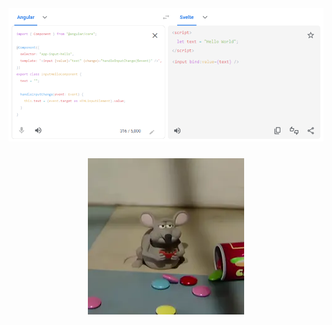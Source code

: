 <div align="center">
  <img src="./img/angular-svelte.png">  

  <div style="margin-bottom: 1.5rem"></div>

  <img src="./img/mouse.webp">
</div>
